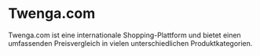 # Twenga.com

<div class="container-toc"></div>

Twenga.com ist eine internationale Shopping-Plattform und bietet einen umfassenden Preisvergleich in vielen unterschiedlichen Produktkategorien.